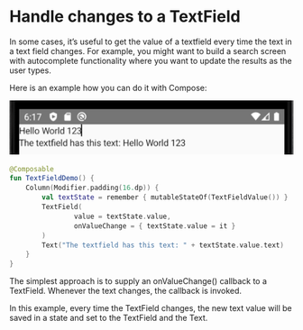 <!---
This is the API of version 1.0.1
-->
# Handle changes to a TextField

In some cases, it’s useful to get the value of a textfield every time the text in a text field changes. For example, you might want to build a search screen with autocomplete functionality where you want to update the results as the user types.

Here is an example how you can do it with Compose:



<p align="left">
  <img src ="../../images/TextFieldDemo.png"  />
</p>

```kotlin
@Composable
fun TextFieldDemo() {
    Column(Modifier.padding(16.dp)) {
        val textState = remember { mutableStateOf(TextFieldValue()) }
        TextField(
                value = textState.value,
                onValueChange = { textState.value = it }
        )
        Text("The textfield has this text: " + textState.value.text)
    }
}
```

The simplest approach is to supply an onValueChange() callback to a TextField. Whenever the text changes, the callback is invoked.

In this example, every time the TextField changes, the new text value will be saved in a state and set to the TextField and the Text.
